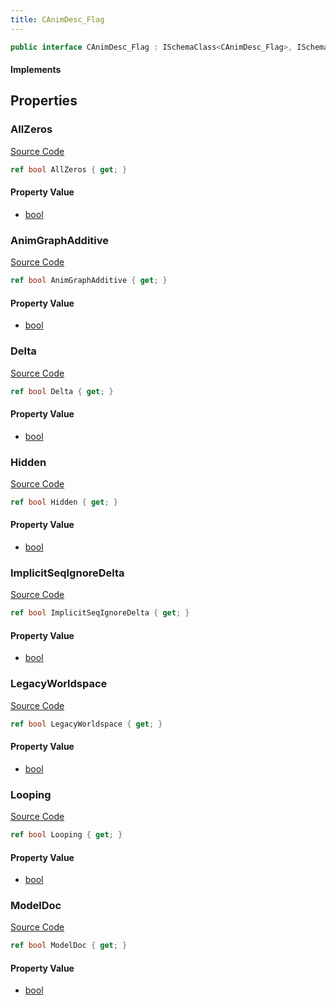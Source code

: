 ```yaml
---
title: CAnimDesc_Flag
---
```


```csharp
public interface CAnimDesc_Flag : ISchemaClass<CAnimDesc_Flag>, ISchemaField, ISchemaClass, INativeHandle
```

#### Implements

## Properties

### AllZeros

[Source Code](https://github.com/swiftly-solution/swiftlys2/blob/main/managed/src/SwiftlyS2.Generated/Schemas/Interfaces/CAnimDesc_Flag.cs#L19)

```csharp
ref bool AllZeros { get; }
```

#### Property Value

- [bool](https://learn.microsoft.com/dotnet/api/system.boolean)

### AnimGraphAdditive

[Source Code](https://github.com/swiftly-solution/swiftlys2/blob/main/managed/src/SwiftlyS2.Generated/Schemas/Interfaces/CAnimDesc_Flag.cs#L31)

```csharp
ref bool AnimGraphAdditive { get; }
```

#### Property Value

- [bool](https://learn.microsoft.com/dotnet/api/system.boolean)

### Delta

[Source Code](https://github.com/swiftly-solution/swiftlys2/blob/main/managed/src/SwiftlyS2.Generated/Schemas/Interfaces/CAnimDesc_Flag.cs#L23)

```csharp
ref bool Delta { get; }
```

#### Property Value

- [bool](https://learn.microsoft.com/dotnet/api/system.boolean)

### Hidden

[Source Code](https://github.com/swiftly-solution/swiftlys2/blob/main/managed/src/SwiftlyS2.Generated/Schemas/Interfaces/CAnimDesc_Flag.cs#L21)

```csharp
ref bool Hidden { get; }
```

#### Property Value

- [bool](https://learn.microsoft.com/dotnet/api/system.boolean)

### ImplicitSeqIgnoreDelta

[Source Code](https://github.com/swiftly-solution/swiftlys2/blob/main/managed/src/SwiftlyS2.Generated/Schemas/Interfaces/CAnimDesc_Flag.cs#L29)

```csharp
ref bool ImplicitSeqIgnoreDelta { get; }
```

#### Property Value

- [bool](https://learn.microsoft.com/dotnet/api/system.boolean)

### LegacyWorldspace

[Source Code](https://github.com/swiftly-solution/swiftlys2/blob/main/managed/src/SwiftlyS2.Generated/Schemas/Interfaces/CAnimDesc_Flag.cs#L25)

```csharp
ref bool LegacyWorldspace { get; }
```

#### Property Value

- [bool](https://learn.microsoft.com/dotnet/api/system.boolean)

### Looping

[Source Code](https://github.com/swiftly-solution/swiftlys2/blob/main/managed/src/SwiftlyS2.Generated/Schemas/Interfaces/CAnimDesc_Flag.cs#L17)

```csharp
ref bool Looping { get; }
```

#### Property Value

- [bool](https://learn.microsoft.com/dotnet/api/system.boolean)

### ModelDoc

[Source Code](https://github.com/swiftly-solution/swiftlys2/blob/main/managed/src/SwiftlyS2.Generated/Schemas/Interfaces/CAnimDesc_Flag.cs#L27)

```csharp
ref bool ModelDoc { get; }
```

#### Property Value

- [bool](https://learn.microsoft.com/dotnet/api/system.boolean)


